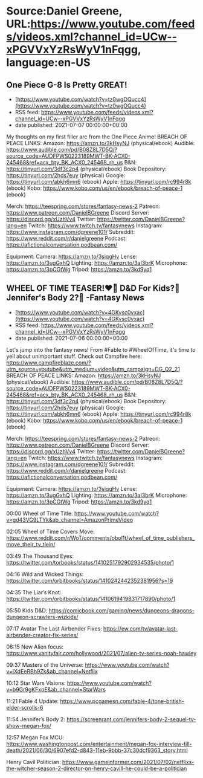 # Source:Daniel Greene, URL:https://www.youtube.com/feeds/videos.xml?channel_id=UCw--xPGVVxYzRsWyV1nFqgg, language:en-US

## One Piece G-8 Is Pretty GREAT!
 - [https://www.youtube.com/watch?v=tz0wgOQucc4](https://www.youtube.com/watch?v=tz0wgOQucc4)
 - RSS feed: https://www.youtube.com/feeds/videos.xml?channel_id=UCw--xPGVVxYzRsWyV1nFqgg
 - date published: 2021-07-07 00:00:00+00:00

My thoughts on my first filler arc from the One Piece Anime! 
BREACH OF PEACE LINKS: 
Amazon: https://amzn.to/3kHsyNJ (physical/ebook)
Audible: https://www.audible.com/pd/B08Z8L7D5Q/?source_code=AUDFPWS0223189MWT-BK-ACX0-245468&ref=acx_bty_BK_ACX0_245468_rh_us
B&N: https://tinyurl.com/3df3c2p4 (physical/ebook)
Book Depository: https://tinyurl.com/2hds7euy (physical)
Google: https://tinyurl.com/abkh6mn6 (ebook)
Apple: https://tinyurl.com/rc994r8k (ebook)
Kobo: https://www.kobo.com/us/en/ebook/breach-of-peace-1 (ebook)

Merch: https://teespring.com/stores/fantasy-news-2
Patreon: https://www.patreon.com/DanielBGreene
Discord Server: https://discord.gg/xUzhVv4
Twitter: https://twitter.com/DanielBGreene?lang=en
Twitch: https://www.twitch.tv/fantasynews
Instagram: https://www.instagram.com/dgreene101/
Subreddit: https://www.reddit.com/r/danielgreene 
Podcast: https://afictionalconversation.podbean.com/

Equipment: 
Camera: https://amzn.to/3siqgHv 
Lense: https://amzn.to/3ugGxhQ 
Lighting: https://amzn.to/3aI3brK 
Microphone: https://amzn.to/3pCGtWg 
Tripod: https://amzn.to/3kd9yq1

## WHEEL OF TIME TEASER!❤️‍🔥 D&D For Kids?🎲 Jennifer's Body 2?💌 -Fantasy News
 - [https://www.youtube.com/watch?v=4GKvsc0vxac](https://www.youtube.com/watch?v=4GKvsc0vxac)
 - RSS feed: https://www.youtube.com/feeds/videos.xml?channel_id=UCw--xPGVVxYzRsWyV1nFqgg
 - date published: 2021-07-06 00:00:00+00:00

Let's jump into the fantasy news! From #Fable to #WheelOfTime, it's time to yell about unimportant stuff. 
Check out Campfire here: https://www.campfireblaze.com/?utm_source=youtube&utm_medium=video&utm_campaign=DG_Q2_21  
BREACH OF PEACE LINKS: 
Amazon: https://amzn.to/3kHsyNJ (physical/ebook)
Audible: https://www.audible.com/pd/B08Z8L7D5Q/?source_code=AUDFPWS0223189MWT-BK-ACX0-245468&ref=acx_bty_BK_ACX0_245468_rh_us
B&N: https://tinyurl.com/3df3c2p4 (physical/ebook)
Book Depository: https://tinyurl.com/2hds7euy (physical)
Google: https://tinyurl.com/abkh6mn6 (ebook)
Apple: https://tinyurl.com/rc994r8k (ebook)
Kobo: https://www.kobo.com/us/en/ebook/breach-of-peace-1 (ebook)

Merch: https://teespring.com/stores/fantasy-news-2
Patreon: https://www.patreon.com/DanielBGreene
Discord Server: https://discord.gg/xUzhVv4
Twitter: https://twitter.com/DanielBGreene?lang=en
Twitch: https://www.twitch.tv/fantasynews
Instagram: https://www.instagram.com/dgreene101/
Subreddit: https://www.reddit.com/r/danielgreene 
Podcast: https://afictionalconversation.podbean.com/

Equipment: 
Camera: https://amzn.to/3siqgHv 
Lense: https://amzn.to/3ugGxhQ 
Lighting: https://amzn.to/3aI3brK 
Microphone: https://amzn.to/3pCGtWg 
Tripod: https://amzn.to/3kd9yq1 

00:00 Wheel of Time Title: https://www.youtube.com/watch?v=gd43VG9LTYk&ab_channel=AmazonPrimeVideo 

02:05 Wheel of Time Covers Move: https://www.reddit.com/r/WoT/comments/obol1t/wheel_of_time_publishers_move_their_tv_tiein/ 

03:49 The Thousand Eyes: https://twitter.com/torbooks/status/1410251792902934535/photo/1 

04:16 Wild and Wicked Things: https://twitter.com/orbitbooks/status/1410242442352381956?s=19 

04:35 The Liar’s Knot: https://twitter.com/orbitbooks/status/1410619419831717890/photo/1 

05:50 Kids D&D: https://comicbook.com/gaming/news/dungeons-dragons-dungeon-scrawlers-wizkids/ 

07:17 Avatar The Last Airbender Fixes: https://ew.com/tv/avatar-last-airbender-creator-fix-series/ 

08:15 New Alien focus: https://www.vanityfair.com/hollywood/2021/07/alien-tv-series-noah-hawley 

09:37 Masters of the Universe: https://www.youtube.com/watch?v=iXdEeRBh9Zk&ab_channel=Netflix 

10:12 Star Wars Visions: https://www.youtube.com/watch?v=b9Gr9gKFxpE&ab_channel=StarWars 

11:21 Fable 4 Update: https://www.pcgamesn.com/fable-4/tone-british-elder-scrolls-6 

11:54 Jennifer’s Body 2: https://screenrant.com/jennifers-body-2-sequel-tv-show-megan-fox/ 

12:57 Megan Fox MCU: https://www.washingtonpost.com/entertainment/megan-fox-interview-till-death/2021/06/30/6907efd2-d843-11eb-9bbb-37c30dcf9363_story.html

Henry Cavil Politician: https://www.gameinformer.com/2021/07/02/netflixs-the-witcher-season-2-director-on-henry-cavill-he-could-be-a-politician

